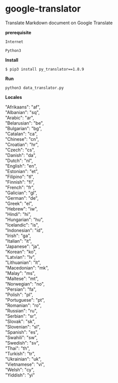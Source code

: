 # google-translator
Translate Markdown document on Google Translate

**prerequisite**

`Internet`

`Python3`

**Install**

`$ pip3 install py_translator==1.8.9`

**Run**

`python3 data_translator.py`

**Locales**

"Afrikaans": "af",  
"Albanian": "sq",  
"Arabic": "ar",  
"Belarusian": "be",  
"Bulgarian": "bg",  
"Catalan": "ca",  
"Chinese": "cn",  
"Croatian": "hr",  
"Czech": "cs",  
"Danish": "da",  
"Dutch": "nl",  
"English": "en",  
"Estonian": "et",  
"Filipino": "tl",  
"Finnish": "fi",  
"French": "fr",  
"Galician": "gl",  
"German": "de",  
"Greek": "el",  
"Hebrew": "iw",  
"Hindi": "hi",  
"Hungarian": "hu",  
"Icelandic": "is",  
"Indonesian": "id",  
"Irish": "ga",  
"Italian": "it",  
"Japanese": "ja",  
"Korean": "ko",  
"Latvian": "lv",  
"Lithuanian": "lt",  
"Macedonian": "mk",  
"Malay": "ms",  
"Maltese": "mt",  
"Norwegian": "no",  
"Persian": "fa",  
"Polish": "pl",  
"Portuguese": "pt",  
"Romanian": "ro",  
"Russian": "ru",  
"Serbian": "sr",  
"Slovak": "sk",  
"Slovenian": "sl",  
"Spanish": "es",  
"Swahili": "sw",  
"Swedish": "sv",  
"Thai": "th",  
"Turkish": "tr",  
"Ukrainian": "uk",  
"Vietnamese": "vi",  
"Welsh": "cy",  
"Yiddish": "yi"  
